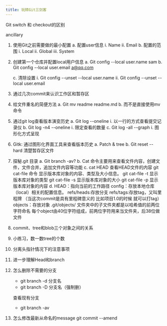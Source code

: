```yaml
---
title: 玩转Git三剑客
---
```


Git switch 和 checkout的区别

ancillary

1. 使用Git之前需要做的最小配置
    a. 配置user信息
        i. Name
        ii. Email
    b. 配置的范围
        i. Local
        ii. Global
        iii. System
2. 创建第一个仓库并配置local用户信息
    a. Git config --local  user.name sam
    b. Git config --local user.email a@qq.com
    
    c. 清除设置
        i. Git config --unset --local user.name
        ii. Git config --unset --local user.email
3. 通过几次commit来认识工作区和暂存区
4. 给文件重名的简便方法
    a. Git mv readme readme.md
    b. 而不是直接使用mv命令
5. 通过git log查看版本演变历史
    a. Git log --oneline
        i. 以一行的方式查看提交记录仪
    b. Git log -n4 --oneline
        i. 限定查看的数量
    c. Git log -all --graph
        i. 图形化方式呈现
6. Gitk: 通过图形化界面工具来查看版本历史
    a. Patch & tree
    b. Git reset --hard 清楚暂存区文件
7. 探秘.git 目录
    a. Git branch -av?
    b. Cat 命令主要用来查看文件内容，创建文件，文件合并，追加文件内容等功能
    c. cat HEAD 查看HEAD文件的内容
    git cat-file 命令 显示版本库对象的内容、类型及大小信息。
    git cat-file -t 显示版本库对象的类型
    git cat-file -s 显示版本库对象的大小
    git cat-file -p 显示版本库对象的内容
    d. HEAD：指向当前的工作路径
    config：存放本地仓库（local）相关的配置信息。
    refs/heads:存放分支
    refs/tags:存放tag，又叫里程牌 （当这次commit是具有里程碑意义的 比如项目1.0的时候 就可以打tag）
    objects：存放对象 .git/objects/ 文件夹中的子文件夹都是以哈希值的前两位字符命名 每个object由40位字符组成，前两位字符用来当文件夹，后38位做文件
8. commit、tree和blob三个对象之间的关系
9. 小练习，数一数tree的个数
10. 分离头指针情况下的注意事项
11. 进一步理解Head和branch
    
14. 怎么删除不需要的分支
    - git branch -d 分支名
    - git branch -D 分支名（强制删）
    
    查看现有分支
    - git branch -av

15. 怎么修改最新从命名的message
    git commit --amend


